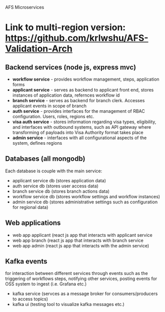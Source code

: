 AFS Microservices

# Link to multi-region version: https://github.com/krlwshu/AFS-Validation-Arch

## Backend services (node js, express mvc)
- **workflow service** - provides workflow management, steps, application forms
- **applicant service** - serves as backend to applicant front end, stores instances of application data, refernces workflow id
- **branch service** - serves as backend for branch clerk. Accesses applicant events in scope of branch
- **auth service** - provides interfaces for the management of RBAC configuration. Users, roles, regions etc.
- **visa auth service** - stores information regarding visa types, eligibility, and interfaces with outbound systems, such as API gateway where transforming of payloads into Visa Authority format takes place
- **admin service** - interfaces with all configurational aspects of the system, defines regions

## Databases (all mongodb)

Each database is couple with the main service:

- applicant service db (stores application data)
- auth service db (stores user access data)
- branch service db (stores branch actions data)
- workflow service db (stores workflow settings and workflow instances)
- admin service db (stores administrative settings such as configuration for regional data)

## Web applications

- web app applicant (react js app that interacts with applicant service
- web app branch (react js app that interacts with branch service
- web app admin (react js app that interacts with the admin service)

## Kafka events

for interaction between different services through events such as the triggering of workflows steps, notifying other services, posting events for OSS system to ingest (i.e. Grafana etc.)

- kafka service (servces as a message broker for consumers/producers to access topics)
- kafka ui (testing tool to visualize kafka messages etc.)


